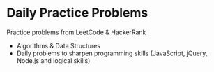 # Daily Practice Problems
Practice problems from LeetCode & HackerRank

* Algorithms & Data Structures
* Daily problems to sharpen programming skills (JavaScript, jQuery, Node.js and logical skills)
